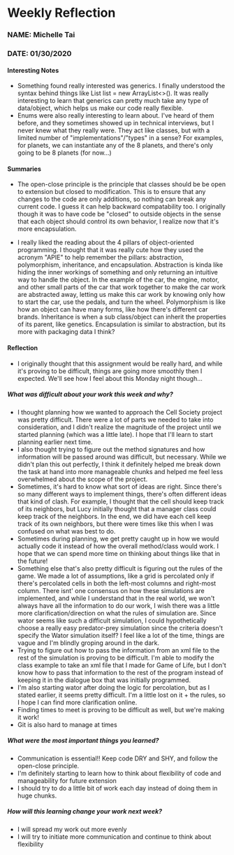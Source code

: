 # Weekly Reflection
### NAME: Michelle Tai
### DATE: 01/30/2020

#### Interesting Notes

* Something found really interested was generics. I finally understood the syntax behind things like 
List<Integer> list = new ArrayList<>(). It was really interesting to learn that generics can pretty much
take any type of data/object, which helps us make our code really flexible. 
* Enums were also really interesting to learn about. I've heard of them before, and they sometimes showed up in 
technical interviews, but I never knew what they really were. They act like classes, but with a limited number of 
"implementations"/"types" in a sense? For examples, for planets, we can instantiate any of the 8 planets, and there's only
going to be 8 planets (for now...)

#### Summaries
* The open-close principle is the principle that classes should be be open to extension but closed to modification. 
This is to ensure that any changes to the code are only additions, so nothing can break any current code. I 
guess it can help backward compatability too. I originally though it was to have code be "closed" to outside objects
in the sense that each object should control its own behavior, I realize now that it's more encapsulation.

* I really liked the reading about the 4 pillars of object-oriented programming. I thought that it 
was really cute how they used the acronym "APIE" to help remember the pillars: abstraction, polymorphism, 
inheritance, and encapsulation. Abstraction is kinda like hiding the inner workings of something and only 
returning an intuitive way to handle the object. In the example of the car, the engine, motor, and other small parts
of the car that work together to make the car work are abstracted away, letting us make this car work by knowing
only how to start the car, use the pedals, and turn the wheel. Polymorphism is like how an object can have many forms, like
how there's different car brands. Inheritance is when a sub class/object can inherit the properties of its parent, 
like genetics. Encapsulation is similar to abstraction, but its more with packaging data I think?


#### Reflection
* I originally thought that this assignment would be really hard, and while it's proving to be difficult, 
things are going more smoothly then I expected. We'll see how I feel about this Monday night though...

##### What was difficult about your work this week and why?
* I thought planning how we wanted to approach the Cell Society project was pretty difficult. There were
a lot of parts we needed to take into consideration, and I didn't realize the magnitude of the project 
until we started planning (which was a little late). I hope that I'll learn to start planning earlier next 
time. 
* I also thought trying to figure out the method signatures and how information will be passed around was difficult,
but necessary. While we didn't plan this out perfectly, I think it definitely helped me break down the task at
hand into more manageable chunks and helped me feel less overwhelmed about the scope of the project. 
* Sometimes, it's hard to know what sort of ideas are right. Since there's so many different ways to implement things, 
there's often different ideas that kind of clash. For example, I thought that the cell should keep track of its 
neighbors, but Lucy initially thought that a manager class could keep track of the neighbors. In the end, we did have each
cell keep track of its own neighbors, but there were times like this when I was confused on what was best to do. 
* Sometimes during planning, we get pretty caught up in how we would actually code it instead of how the overall
method/class would work. I hope that we can spend more time on thinking about things like that in the future!
* Something else that's also pretty difficult is figuring out the rules of the game. We made a lot of assumptions, 
like a grid is percolated only if there's percolated cells in both the left-most columns and right-most column. There isnt'
one consensus on how these simulations are implemented, and while I understand that in the real world, we won't
always have all the information to do our work, I wish there was a little more clarification/direction on what the rules of simulation are. 
Since wator seems like such a difficult simulation, I could hypothetically choose a really easy predator-prey 
simulation since the criteria doesn't specify the Wator simulation itself? I feel like a lot of the time, things are
vague and I'm blindly groping around in the dark. 
* Trying to figure out how to pass the information from an xml file to the rest of the simulation is proving 
to be difficult. I'm able to modify the class example to take an xml file that I made for Game of Life, but I don't know
how to pass that information to the rest of the program instead of keeping it in the dialogue box that was initially
programmed. 
* I'm also starting wator after doing the logic for percolation, but as I stated earlier, it seems pretty difficult. I'm a little
lost on it + the rules, so I hope I can find more clarification online. 
* Finding times to meet is proving to be difficult as well, but we're making it work!
* Git is also hard to manage at times

##### What were the most important things you learned?
* Communication is essential!! Keep code DRY and SHY, and follow the open-close principle.
* I'm definitely starting to learn how to think about flexibility of code and manageability for future extension
* I should try to do a little bit of work each day instead of doing them in huge chunks. 
##### How will this learning change your work next week?
* I will spread my work out more evenly
* I will try to initiate more communication and continue to think about flexibility
